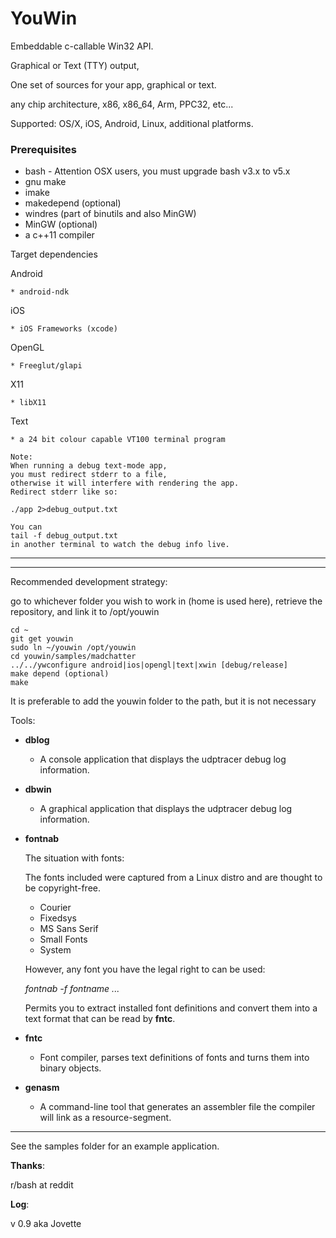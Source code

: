 # YouWin

Embeddable c-callable Win32 API.

Graphical or Text (TTY) output,

One set of sources for your app, graphical or text.

any chip architecture, x86, x86_64, Arm, PPC32, etc...

Supported: OS/X, iOS, Android, Linux, additional platforms.



### Prerequisites

* bash - Attention OSX users, you must upgrade bash v3.x to v5.x 
* gnu make
* imake
* makedepend (optional)
* windres (part of binutils and also MinGW)
* MinGW (optional)
* a c++11 compiler

Target dependencies

Android

	* android-ndk
	
iOS	

	* iOS Frameworks (xcode)

OpenGL

	* Freeglut/glapi
	
X11

	* libX11
	
Text

	* a 24 bit colour capable VT100 terminal program
	
	Note:
	When running a debug text-mode app,
	you must redirect stderr to a file,
	otherwise it will interfere with rendering the app.
	Redirect stderr like so:
	
	./app 2>debug_output.txt
	
	You can
	tail -f debug_output.txt
	in another terminal to watch the debug info live.


---
***

Recommended development strategy:  


go to whichever folder you wish to work in (home is used here), retrieve the repository, and link it to /opt/youwin

``` 
cd ~
git get youwin
sudo ln ~/youwin /opt/youwin
cd youwin/samples/madchatter
../../ywconfigure android|ios|opengl|text|xwin [debug/release]
make depend (optional)
make
```

It is preferable to add the youwin folder to the path, but it is not necessary

Tools:

* **dblog**
	- A console application that displays the udptracer debug log information.

* **dbwin**
	- A graphical application that displays the udptracer debug log information.

* **fontnab**

    The situation with fonts:

    The fonts included were captured from a Linux distro and are thought to be copyright-free.
    
    - Courier
    - Fixedsys
    - MS Sans Serif
    - Small Fonts
    - System

    However, any font you have the legal right to can be used:
    
    *fontnab -f fontname ...*

    Permits you to extract installed font definitions and convert them into a text format that can be read by **fntc**.

* **fntc**
    - Font compiler, parses text definitions of fonts and turns them into binary objects.

* **genasm**
    - A command-line tool that generates an assembler file the compiler will link as a resource-segment.

___

See the samples folder for an example application.


**Thanks**:

r/bash at reddit


**Log**:

v 0.9 aka Jovette
